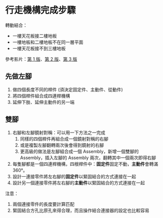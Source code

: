 # 行走機構完成步驟

轉動結合：
* 一樓天花板接二樓地板
* 一樓地板和二樓地板不在同一層平面
* 一樓天花板接不到三樓地板

參考影片：[第 1 版](https://www.youtube.com/watch?v=Lr9cCsh8WKs&authuser=0)、[第 2 版](https://youtube.com/shorts/2CAeg648HeE?feature=share&authuser=0)、[第 3 版](https://youtube.com/shorts/9pnYUpbbxhY?feature=share&authuser=0)

## 先做左腳

1. 做四個長度不同的桿件 (須決定固定件、主動件、從動件)
2. 將四個桿件組合成四連桿機構
3. 延伸下肢、延伸主動件的另一端

## 雙腳

1. 右腳和左腳鏡射對稱：可以用一下方法之一完成
   1. 同樣的四個桿件再組合成一個鏡射對稱的右腳
   2. 或是複製左腳翻轉兩次後會得到鏡射的右腳
   3. 更高級的做法是左腳組合成一個 Assembly，新增一個雙腳的 Assembly，插入左腳的 Assembly 兩次，翻轉其中一個兩次即得右腳
2. 每隻腳都是一個四連桿機構，四根桿件中：**固定件**固定不動，**主動件**會轉滿 360&deg;。 
3. 設計一連接零件將左右腳的**固定件**以緊固結合的方式連接在一起
4. 設計另一個連接零件將左右腳的**主動件**以緊固結合的方式連接在一起

注意：

1. 兩個連接零件的長度要計算匹配
2. 緊固結合方孔比原孔來得合理，而且操作結合連接器的設定也比較容易 